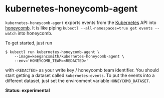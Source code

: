 # kubernetes-honeycomb-agent

`kubernetes-honeycomb-agent` exports events from the
[Kubernetes](http://kubernetes.io/) API into
[honeycomb](https://honeycomb.io/). It is like piping
`kubectl --all-namespaces=true get events --watch` into honeycomb.

To get started, just run

```
$ kubectl run kubernetes-honeycomb-agent \
    --image=keegancsmith/kubernetes-honeycomb-agent \
    --env='HONEYCOMB_TEAM=<REDACTED>'
```

with `<REDACTED>` as your write key / honeycomb team identifier. You should
start getting a dataset called `kubernetes-events`. To put the events into a
different dataset, just set the environment variable `HONEYCOMB_DATASET`.

**Status: experimental**
